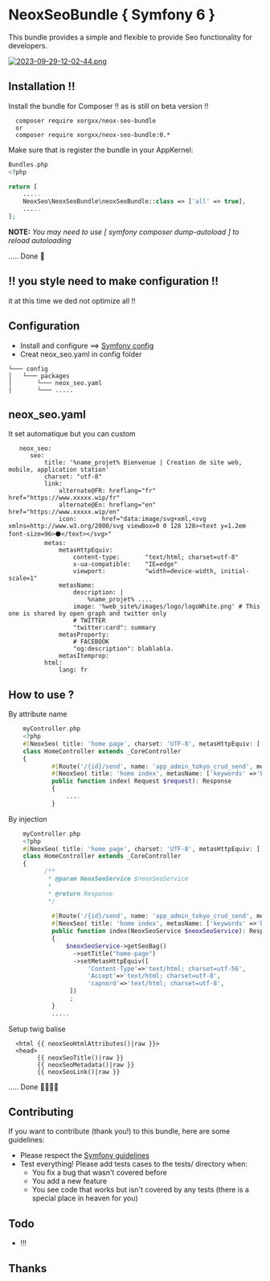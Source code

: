 # NeoxSeoBundle { Symfony 6 }
This bundle provides a simple and flexible to provide Seo functionality for developers.

[![2023-09-29-12-02-44.png](https://i.postimg.cc/HnKB63d2/2023-09-29-12-02-44.png)](https://postimg.cc/kRQQ4QV6)
## Installation !!
Install the bundle for Composer !! as is still on beta version !!

````
  composer require xorgxx/neox-seo-bundle
  or 
  composer require xorgxx/neox-seo-bundle:0.*
````

Make sure that is register the bundle in your AppKernel:
```php
Bundles.php
<?php

return [
    .....
    NeoxSeo\NeoxSeoBundle\neoxSeoBundle::class => ['all' => true],
    .....
];
```

**NOTE:** _You may need to use [ symfony composer dump-autoload ] to reload autoloading_

 ..... Done 🎈

## !! you style need to make configuration !! 
it at this time we ded not optimize all !!

## Configuration
* Install and configure  ==> [Symfony config](https://symfony.com/doc/current/notifier.html#installation)
* Creat neox_seo.yaml in config folder
```
└─── config
│   └─── packages
│       └─── neox_seo.yaml
|       └─── ..... 
```
## neox_seo.yaml
It set automatique but you can custom
```
   neox_seo:
      seo:
          title: '%name_projet% Bienvenue | Creation de site web, mobile, application station'
          charset: "utf-8"
          link:
              alternate@FR: hreflang="fr" href="https://www.xxxxx.wip/fr"
              alternate@En: hreflang="en" href="https://www.xxxxx.wip/en"
              icon:       href="data:image/svg+xml,<svg xmlns=http://www.w3.org/2000/svg viewBox=0 0 128 128><text y=1.2em font-size=96>⚫️</text></svg>"
          metas:
              metasHttpEquiv:
                  content-type:       "text/html; charset=utf-8"
                  x-ua-compatible:    "IE=edge"
                  viewport:           "width=device-width, initial-scale=1"
              metasName:
                  description: |
                      %name_projet% ....
                  image: '%web_site%/images/logo/logoWhite.png' # This one is shared by open graph and twitter only
                  # TWITTER
                  "twitter:card": summary
              metasProperty:
                  # FACEBOOK
                  "og:description": blablabla.
              metasItemprop:
          html:
              lang: fr
```

## How to use ?

By attribute name
```php
    myController.php
    <?php
    #[NeoxSeo( title: 'home page', charset: 'UTF-8', metasHttpEquiv: ['Content-Type'=>'text/html; charset=utf-4', 'Accept'=>'text/html; charset=utf-8'])]
    class HomeController extends _CoreController
    {
            #[Route('/{id}/send', name: 'app_admin_tokyo_crud_send', methods: ['GET'])]
            #[NeoxSeo( title: 'home index', metasName: ['keywords' =>'bar', 'description' => 'foo', 'robots' => 'index,follow'])]
            public function index( Request $request): Response
            {
                ....
            }

```
By injection  
```php
    myController.php
    <?php
    #[NeoxSeo( title: 'home page', charset: 'UTF-8', metasHttpEquiv: ['Content-Type'=>'text/html; charset=utf-4', 'Accept'=>'text/html; charset=utf-8'])]
    class HomeController extends _CoreController
    {
          /**
           * @param NeoxSeoService $neoxSeoService
           *
           * @return Response
           */
           
            #[Route('/{id}/send', name: 'app_admin_tokyo_crud_send', methods: ['GET'])]
            #[NeoxSeo( title: 'home index', metasName: ['keywords' =>'bar', 'description' => 'foo', 'robots' => 'index,follow'])]
            public function index(NeoxSeoService $neoxSeoService): Response
            {
                $neoxSeoService->getSeoBag()
                  ->setTitle("home-page")
                  ->setMetasHttpEquiv([
                      'Content-Type'=>'text/html; charset=utf-56',
                      'Accept'=>'text/html; charset=utf-8',
                      'capnord'=>'text/html; charset=utf-8',
                 ])
                 ;
            }
            .....

```

Setup twig balise 
```twig
  <html {{ neoxSeoHtmlAttributes()|raw }}>
  <head>
        {{ neoxSeoTitle()|raw }}
        {{ neoxSeoMetadata()|raw }}
        {{ neoxSeoLink()|raw }}
```
..... Done 🎈🎉🎉🎉

## Contributing
If you want to contribute \(thank you!\) to this bundle, here are some guidelines:

* Please respect the [Symfony guidelines](http://symfony.com/doc/current/contributing/code/standards.html)
* Test everything! Please add tests cases to the tests/ directory when:
    * You fix a bug that wasn't covered before
    * You add a new feature
    * You see code that works but isn't covered by any tests \(there is a special place in heaven for you\)

## Todo
* !!!

## Thanks